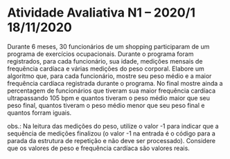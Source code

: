 # Atividade Avaliativa N1 – 2020/1   18/11/2020

Durante 6 meses, 30 funcionários de um shopping participaram de um programa de exercícios
ocupacionais. Durante o programa foram registrados, para cada funcionário, sua idade, medições
mensais de frequência cardíaca e várias medições do peso corporal. Elabore um algoritmo que,
para cada funcionário, mostre seu peso médio e a maior frequência cardíaca registrada durante o
programa. No final mostre ainda a percentagem de funcionários que tiveram sua maior frequência
cardíaca ultrapassando 105 bpm e quantos tiveram o peso médio maior que seu peso final,
quantos tiveram o peso médio menor que seu peso final e quantos forram iguais.

obs.: Na leitura das medições do peso, utilize o valor -1 para indicar que a sequência de medições
finalizou (o valor -1 na entrada é o código para a parada da estrutura de repetição e não deve ser
processado). Considere que os valores de peso e frequência cardíaca são valores reais.